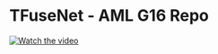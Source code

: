 # TFuseNet - AML G16 Repo

[![Watch the video](https://img.youtube.com/vi/Nt5RNAiFZ9A/default.jpg)](https://youtu.be/Nt5RNAiFZ9A)
